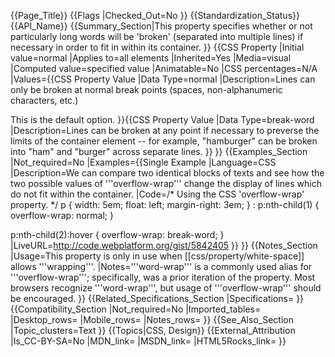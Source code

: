{{Page_Title}}
{{Flags
|Checked_Out=No
}}
{{Standardization_Status}}
{{API_Name}}
{{Summary_Section|This property specifies whether or not particularly long words will be 'broken' (separated into multiple lines) if necessary in order to fit in within its container. }}
{{CSS Property
|Initial value=normal
|Applies to=all elements
|Inherited=Yes
|Media=visual
|Computed value=specified value
|Animatable=No
|CSS percentages=N/A
|Values={{CSS Property Value
|Data Type=normal
|Description=Lines can only be broken at normal break points (spaces, non-alphanumeric characters, etc.)

This is the default option.
}}{{CSS Property Value
|Data Type=break-word
|Description=Lines can be broken at any point if necessary to preverse the limits of the container element -- for example, "hamburger" can be broken into "ham" and "burger" across separate lines.
}}
}}
{{Examples_Section
|Not_required=No
|Examples={{Single Example
|Language=CSS
|Description=We can compare two identical blocks of texts and see how the two possible values of '''overflow-wrap''' change the display of lines which do not fit within the container.
|Code=/* Using the CSS 'overflow-wrap' property. */
p {
	width: 5em;
	float: left;
	margin-right: 3em;
}
:
p:nth-child(1) {
	overflow-wrap: normal;
}

p:nth-child(2):hover {
	overflow-wrap: break-word;
}
|LiveURL=http://code.webplatform.org/gist/5842405
}}
}}
{{Notes_Section
|Usage=This property is only in use when [[css/property/white-space]] allows '''wrapping'''.
|Notes='''word-wrap''' is a commonly used alias for '''overflow-wrap'''; specifically, was a prior iteration of the property.  Most browsers recognize '''word-wrap''', but usage of '''overflow-wrap''' should be encouraged.
}}
{{Related_Specifications_Section
|Specifications=
}}
{{Compatibility_Section
|Not_required=No
|Imported_tables=
|Desktop_rows=
|Mobile_rows=
|Notes_rows=
}}
{{See_Also_Section
|Topic_clusters=Text
}}
{{Topics|CSS, Design}}
{{External_Attribution
|Is_CC-BY-SA=No
|MDN_link=
|MSDN_link=
|HTML5Rocks_link=
}}